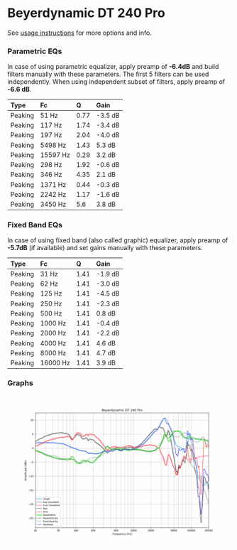 # Beyerdynamic DT 240 Pro
See [usage instructions](https://github.com/jaakkopasanen/AutoEq#usage) for more options and info.

### Parametric EQs
In case of using parametric equalizer, apply preamp of **-6.4dB** and build filters manually
with these parameters. The first 5 filters can be used independently.
When using independent subset of filters, apply preamp of **-6.6 dB**.

| Type    | Fc       |    Q | Gain    |
|:--------|:---------|:-----|:--------|
| Peaking | 51 Hz    | 0.77 | -3.5 dB |
| Peaking | 117 Hz   | 1.74 | -3.4 dB |
| Peaking | 197 Hz   | 2.04 | -4.0 dB |
| Peaking | 5498 Hz  | 1.43 | 5.3 dB  |
| Peaking | 15597 Hz | 0.29 | 3.2 dB  |
| Peaking | 298 Hz   | 1.92 | -0.6 dB |
| Peaking | 346 Hz   | 4.35 | 2.1 dB  |
| Peaking | 1371 Hz  | 0.44 | -0.3 dB |
| Peaking | 2242 Hz  | 1.17 | -1.6 dB |
| Peaking | 3450 Hz  | 5.6  | 3.8 dB  |

### Fixed Band EQs
In case of using fixed band (also called graphic) equalizer, apply preamp of **-5.7dB**
(if available) and set gains manually with these parameters.

| Type    | Fc       |    Q | Gain    |
|:--------|:---------|:-----|:--------|
| Peaking | 31 Hz    | 1.41 | -1.9 dB |
| Peaking | 62 Hz    | 1.41 | -3.0 dB |
| Peaking | 125 Hz   | 1.41 | -4.5 dB |
| Peaking | 250 Hz   | 1.41 | -2.3 dB |
| Peaking | 500 Hz   | 1.41 | 0.8 dB  |
| Peaking | 1000 Hz  | 1.41 | -0.4 dB |
| Peaking | 2000 Hz  | 1.41 | -2.2 dB |
| Peaking | 4000 Hz  | 1.41 | 4.6 dB  |
| Peaking | 8000 Hz  | 1.41 | 4.7 dB  |
| Peaking | 16000 Hz | 1.41 | 3.9 dB  |

### Graphs
![](./Beyerdynamic%20DT%20240%20Pro.png)
